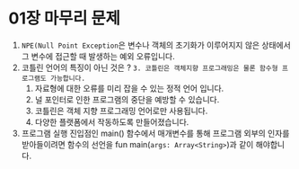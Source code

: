 # 01장 마무리 문제
1. `NPE(Null Point Exception`은 변수나 객체의 초기화가 이루어지지 않은 상태에서 그 변수에 접근할 때 발생하는 예외 오류입니다.
2. 코틀린 언어의 특징이 아닌 것은 ? `3. 코틀린은 객체지향 프로그래밍은 물론 함수형 프로그램도 가능합니다.`
    1. 자료형에 대한 오류를 미리 잡을 수 있는 정적 언어 입니다.
    2. 널 포인터로 인한 프로그램의 중단을 예방할 수 있습니다.
    3. 코틀린은 객체 지향 프로그래밍 언어로만 사용됩니다.
    4. 다양한 플랫폼에서 작동하도록 만들어졌습니다.
3. 프로그램 실행 진입점인 main() 함수에서 매개변수를 통해 프로그램 외부의 인자를 받아들이려면 함수의 선언을 fun main(`args: Array<String>`)과 같이 해야합니다.
    
    